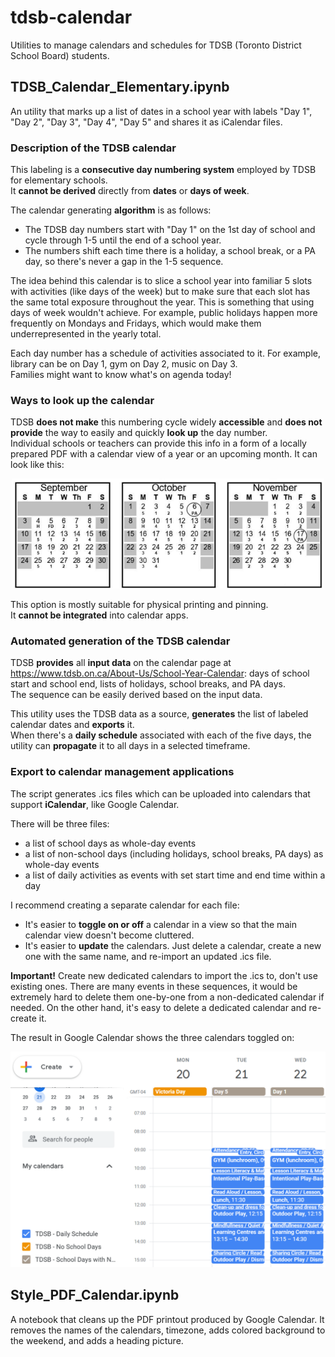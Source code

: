 # tdsb-calendar
Utilities to manage calendars and schedules for TDSB (Toronto District School Board) students.

## TDSB_Calendar_Elementary.ipynb
An utility that marks up a list of dates in a school year with labels "Day 1", "Day 2", "Day 3", "Day 4", "Day 5" and shares it as iCalendar files.  

### Description of the TDSB calendar    
This labeling is a **consecutive day numbering system** employed by TDSB for elementary schools.  
It **cannot be derived** directly from **dates** or **days of week**.  

The calendar generating **algorithm** is as follows:  
- The TDSB day numbers start with "Day 1" on the 1st day of school and cycle through 1-5 until the end of a school year.  
- The numbers shift each time there is a holiday, a school break, or a PA day, so there's never a gap in the 1-5 sequence.

The idea behind this calendar is to slice a school year into familiar 5 slots with activities (like days of the week) but to make sure that each slot has the same total exposure throughout the year. This is something that using days of week wouldn't achieve. For example, public holidays happen more frequently on Mondays and Fridays, which would make them underrepresented in the yearly total.  

Each day number has a schedule of activities associated to it. For example, library can be on Day 1, gym on Day 2, music on Day 3.  
Families might want to know what's on agenda today!  

### Ways to look up the calendar
TDSB **does not make** this numbering cycle widely **accessible** and **does not provide** the way to easily and quickly **look up** the day number.  
Individual schools or teachers can provide this info in a form of a locally prepared PDF with a calendar view of a year or an upcoming month. It can look like this:  

<p align="center">
  <img src="pics/tdsb-sample-print-calendar.png" width="500">
</p>  

This option is mostly suitable for physical printing and pinning.  
It **cannot be integrated** into calendar apps.  

### Automated generation of the TDSB calendar
TDSB **provides** all **input data** on the calendar page at https://www.tdsb.on.ca/About-Us/School-Year-Calendar: days of school start and school end, lists of holidays, school breaks, and PA days.  
The sequence can be easily derived based on the input data.    

This utility uses the TDSB data as a source, **generates** the list of labeled calendar dates and **exports** it.  
When there's a **daily schedule** associated with each of the five days, the utility can **propagate** it to all days in a selected timeframe.    

### Export to calendar management applications  
The script generates .ics files which can be uploaded into calendars that support **iCalendar**, like Google Calendar.  

There will be three files: 
- a list of school days as whole-day events
- a list of non-school days (including holidays, school breaks, PA days) as whole-day events
- a list of daily activities as events with set start time and end time within a day

I recommend creating a separate calendar for each file:  
- It's easier to **toggle on or off** a calendar in a view so that the main calendar view doesn't become cluttered.
- It's easier to **update** the calendars. Just delete a calendar, create a new one with the same name, and re-import an updated .ics file.

**Important!** Create new dedicated calendars to import the .ics to, don't use existing ones. There are many events in these sequences, it would be extremely hard to delete them one-by-one from a non-dedicated calendar if needed. On the other hand, it's easy to delete a dedicated calendar and re-create it. 

The result in Google Calendar shows the three calendars toggled on:  
<p align="center">
<img src="pics/tdsb-schedule-example.png" width="600">
</p>  

## Style_PDF_Calendar.ipynb  
A notebook that cleans up the PDF printout produced by Google Calendar. It removes the names of the calendars, timezone, adds colored background to the weekend, and adds a heading picture.  
